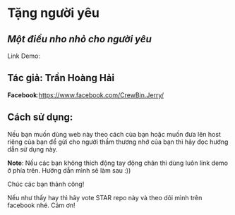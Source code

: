# Tặng người yêu
## _Một điều nho nhỏ cho người yêu_
Link Demo: 

## Tác giả: Trần Hoàng Hải

**Facebook**:https://www.facebook.com/CrewBin.Jerry/</a>

## Cách sử dụng:

Nếu bạn muốn dùng web này theo cách của bạn hoặc muốn đưa lên host riêng của bạn để gửi cho người thầm thương nhớ của bạn thì hãy đọc hướng dẫn sử dụng này.

**Note**: Nếu các bạn không thích động tay động chân thì dùng luôn link demo ở phía trên.
Hướng dẫn mình sẽ làm sau :))

Chúc các bạn thành công!

Nếu như thấy hay thì hãy vote STAR repo này và theo dõi mình trên facebook nhé. Cảm ơn!
